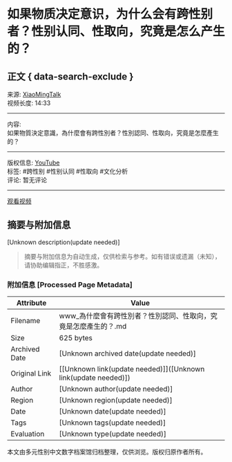 # 如果物质决定意识，为什么会有跨性别者？性别认同、性取向，究竟是怎么产生的？

## 正文 { data-search-exclude }


来源: [XiaoMingTalk](https://www.youtube.com/channel/UCf3L4JtdfRX5E2Q1rZqYJaw)  
视频长度: 14:33

---

内容:  
如果物質決定意識，為什麼會有跨性別者？性別認同、性取向，究竟是怎麼產生的？

---

版权信息: [YouTube](https://www.youtube.com)  
标签: #跨性别 #性别认同 #性取向 #文化分析  
评论: 暂无评论  

---  

[观看视频](https://www.youtube.com/watch?v=6rAWlSShujc)
<!-- tcd_original_link https://www.youtube.com/watch?v=MJ8u8RsxQ0Y -->


## 摘要与附加信息

<!-- tcd_abstract -->
[Unknown description(update needed)]
<!-- tcd_abstract_end -->

> 摘要与附加信息为自动生成，仅供检索与参考。如有错误或遗漏（未知），请协助编辑指正，不胜感激。

### 附加信息 [Processed Page Metadata]

| Attribute       | Value                                  |
|-----------------|----------------------------------------|
| Filename        | www_為什麼會有跨性別者？性別認同、性取向，究竟是怎麼產生的？.md                             |
| Size            | 625 bytes                           |
| Archived Date   | [Unknown archived date(update needed)]                             |
| Original Link   | [[Unknown link(update needed)]]([Unknown link(update needed)])                       |
| Author          | [Unknown author(update needed)]                               |
| Region          | [Unknown region(update needed)]                               |
| Date            | [Unknown date(update needed)]                                 |
| Tags            | [Unknown tags(update needed)]                                 |
| Evaluation            | [Unknown type(update needed)]                                 |
<!-- tcd_table_end -->

本文由多元性别中文数字档案馆归档整理，仅供浏览。版权归原作者所有。
